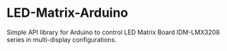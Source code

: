 LED-Matrix-Arduino
==================

Simple API library for Arduino to control LED Matrix Board IDM-LMX3208 series in multi-display configurations.
